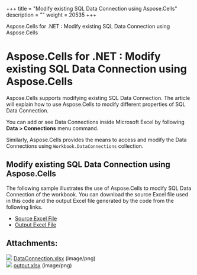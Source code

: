 +++
title = "Modify existing SQL Data Connection using Aspose.Cells" 
description = "" 
weight = 20535 
+++

Aspose.Cells for .NET : Modify existing SQL Data Connection using Aspose.Cells  

# Aspose.Cells for .NET : Modify existing SQL Data Connection using Aspose.Cells


Aspose.Cells supports modifying existing SQL Data Connection. The article will explain how to use Aspose.Cells to modify different properties of SQL Data Connection.

You can add or see Data Connections inside Microsoft Excel by following **Data > Connections** menu command.

Similarly, Aspose.Cells provides the means to access and modify the Data Connections using `Workbook.DataConnections` collection.

## Modify existing SQL Data Connection using Aspose.Cells

The following sample illustrates the use of Aspose.Cells to modify SQL Data Connection of the workbook. You can download the source Excel file used in this code and the output Excel file generated by the code from the following links.

*   [Source Excel File](https://docs2.aspose.com/cells/net/attachments/5017317/5112357.xlsx)
*   [Output Excel File](https://docs2.aspose.com/cells/net/attachments/5017317/5112356.xlsx)

## Attachments:

![](https://docs2.aspose.com/cells/net/images/icons/bullet_blue.gif) [DataConnection.xlsx](https://docs2.aspose.com/cells/net/attachments/5017317/5112357.xlsx) (image/png)  
![](https://docs2.aspose.com/cells/net/images/icons/bullet_blue.gif) [output.xlsx](https://docs2.aspose.com/cells/net/attachments/5017317/5112356.xlsx) (image/png)  


